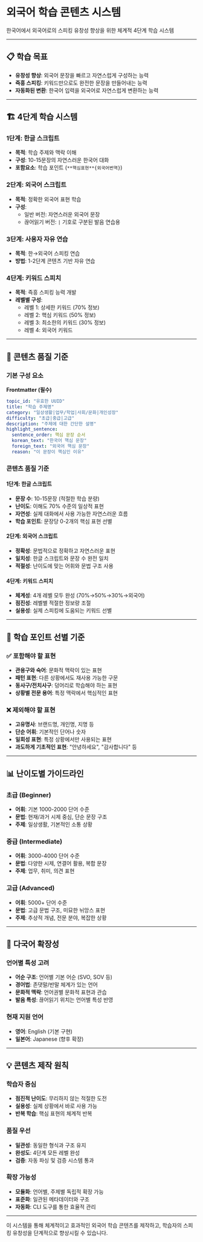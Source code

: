 # 외국어 학습 콘텐츠 시스템

한국어에서 외국어로의 스피킹 유창성 향상을 위한 체계적 4단계 학습 시스템

---

## 📋 학습 목표

- **유창성 향상**: 외국어 문장을 빠르고 자연스럽게 구성하는 능력
- **즉흥 스피킹**: 키워드만으로도 완전한 문장을 만들어내는 능력  
- **자동화된 변환**: 한국어 입력을 외국어로 자연스럽게 변환하는 능력

---

## 🏗️ 4단계 학습 시스템

### 1단계: 한글 스크립트
- **목적**: 학습 주제와 맥락 이해
- **구성**: 10-15문장의 자연스러운 한국어 대화
- **포함요소**: 학습 포인트 (`**핵심표현**{외국어번역}`)

### 2단계: 외국어 스크립트
- **목적**: 정확한 외국어 표현 학습
- **구성**: 
  - 일반 버전: 자연스러운 외국어 문장
  - 끊어읽기 버전: `|` 기호로 구분된 발음 연습용

### 3단계: 사용자 자유 연습
- **목적**: 한→외국어 스피킹 연습
- **방법**: 1-2단계 콘텐츠 기반 자유 연습

### 4단계: 키워드 스피치
- **목적**: 즉흥 스피킹 능력 개발
- **레벨별 구성**:
  - 레벨 1: 상세한 키워드 (70% 정보)
  - 레벨 2: 핵심 키워드 (50% 정보)
  - 레벨 3: 최소한의 키워드 (30% 정보)
  - 레벨 4: 외국어 키워드

---

## 📝 콘텐츠 품질 기준

### 기본 구성 요소

**Frontmatter (필수)**
```yaml
topic_id: "유효한 UUID"
title: "학습 주제명"
category: "일상생활|업무/학업|사회/문화|개인성장"
difficulty: "초급|중급|고급"
description: "주제에 대한 간단한 설명"
highlight_sentence:
  sentence_order: 핵심 문장 순서
  korean_text: "한국어 핵심 문장"
  foreign_text: "외국어 핵심 문장"
  reason: "이 문장이 핵심인 이유"
```

### 콘텐츠 품질 기준

#### 1단계: 한글 스크립트
- **문장 수**: 10-15문장 (적절한 학습 분량)
- **난이도**: 이해도 70% 수준의 일상적 표현
- **자연성**: 실제 대화에서 사용 가능한 자연스러운 흐름
- **학습 포인트**: 문장당 0-2개의 핵심 표현 선별

#### 2단계: 외국어 스크립트
- **정확성**: 문법적으로 정확하고 자연스러운 표현
- **일치성**: 한글 스크립트와 문장 수 완전 일치
- **적절성**: 난이도에 맞는 어휘와 문법 구조 사용

#### 4단계: 키워드 스피치
- **체계성**: 4개 레벨 모두 완성 (70%→50%→30%→외국어)
- **점진성**: 레벨별 적절한 정보량 조절
- **실용성**: 실제 스피킹에 도움되는 키워드 선별

---

## 🎯 학습 포인트 선별 기준

### ✅ 포함해야 할 표현
- **관용구와 숙어**: 문화적 맥락이 있는 표현
- **패턴 표현**: 다른 상황에서도 재사용 가능한 구문
- **동사구/전치사구**: 덩어리로 학습해야 하는 표현
- **상황별 전문 용어**: 특정 맥락에서 핵심적인 표현

### ❌ 제외해야 할 표현
- **고유명사**: 브랜드명, 개인명, 지명 등
- **단순 어휘**: 기본적인 단어나 숫자
- **일회성 표현**: 특정 상황에서만 사용되는 표현
- **과도하게 기초적인 표현**: "안녕하세요", "감사합니다" 등

---

## 📊 난이도별 가이드라인

### 초급 (Beginner)
- **어휘**: 기본 1000-2000 단어 수준
- **문법**: 현재/과거 시제 중심, 단순 문장 구조
- **주제**: 일상생활, 기본적인 소통 상황

### 중급 (Intermediate)  
- **어휘**: 3000-4000 단어 수준
- **문법**: 다양한 시제, 연결어 활용, 복합 문장
- **주제**: 업무, 취미, 의견 표현

### 고급 (Advanced)
- **어휘**: 5000+ 단어 수준  
- **문법**: 고급 문법 구조, 미묘한 뉘앙스 표현
- **주제**: 추상적 개념, 전문 분야, 복잡한 상황

---

## 🔧 다국어 확장성

### 언어별 특성 고려
- **어순 구조**: 언어별 기본 어순 (SVO, SOV 등)
- **경어법**: 존댓말/반말 체계가 있는 언어
- **문화적 맥락**: 언어권별 문화적 표현과 관습
- **발음 특성**: 끊어읽기 위치는 언어별 특성 반영

### 현재 지원 언어
- **영어**: English (기본 구현)
- **일본어**: Japanese (향후 확장)

---

## 💡 콘텐츠 제작 원칙

### 학습자 중심
- **점진적 난이도**: 무리하지 않는 적절한 도전
- **실용성**: 실제 상황에서 바로 사용 가능
- **반복 학습**: 핵심 표현의 체계적 반복

### 품질 우선
- **일관성**: 동일한 형식과 구조 유지
- **완성도**: 4단계 모든 레벨 완성
- **검증**: 자동 파싱 및 검증 시스템 통과

### 확장 가능성
- **모듈화**: 언어별, 주제별 독립적 확장 가능
- **표준화**: 일관된 메타데이터와 구조
- **자동화**: CLI 도구를 통한 효율적 관리

---

이 시스템을 통해 체계적이고 효과적인 외국어 학습 콘텐츠를 제작하고, 학습자의 스피킹 유창성을 단계적으로 향상시킬 수 있습니다.